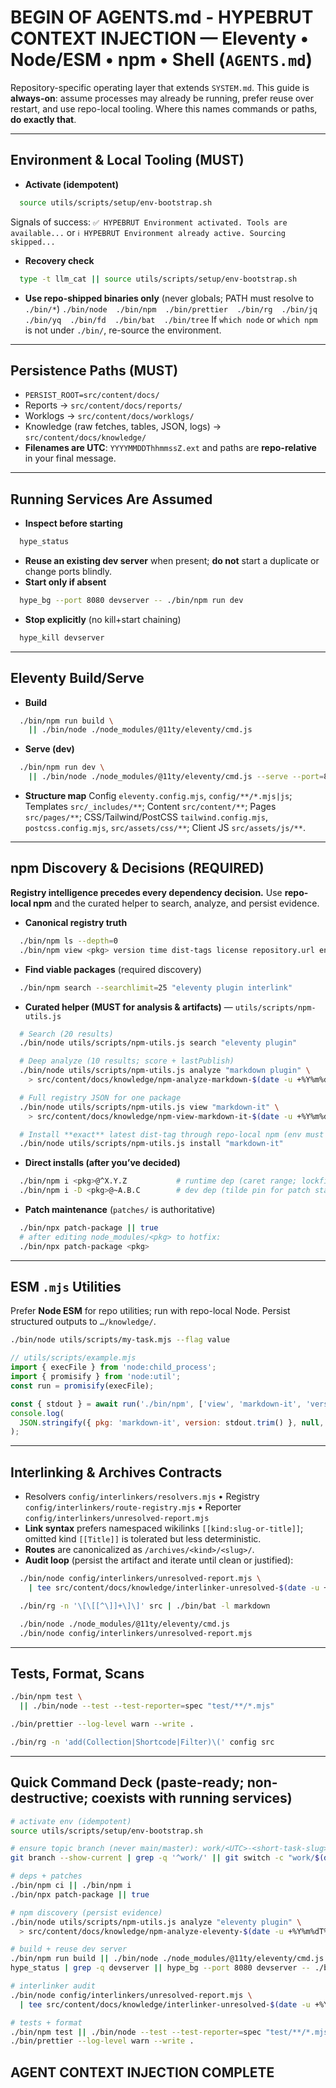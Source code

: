 # BEGIN OF AGENTS.md - HYPEBRUT CONTEXT INJECTION — Eleventy • Node/ESM • npm • Shell (`AGENTS.md`)

Repository-specific operating layer that extends `SYSTEM.md`. This guide is **always-on**: assume processes may already be running, prefer reuse over restart, and use repo-local tooling. Where this names commands or paths, **do exactly that**.

---

## Environment & Local Tooling (MUST)

- **Activate (idempotent)**

```bash
  source utils/scripts/setup/env-bootstrap.sh
```

Signals of success:
`✅ HYPEBRUT Environment activated. Tools are available...` or
`ℹ️ HYPEBRUT Environment already active. Sourcing skipped...`

- **Recovery check**

```bash
  type -t llm_cat || source utils/scripts/setup/env-bootstrap.sh
```

- **Use repo-shipped binaries only** (never globals; PATH must resolve to `./bin/*`)
  `./bin/node  ./bin/npm  ./bin/prettier  ./bin/rg  ./bin/jq  ./bin/yq  ./bin/fd  ./bin/bat  ./bin/tree`
  If `which node` or `which npm` is not under `./bin/`, re-source the environment.

---

## Persistence Paths (MUST)

- `PERSIST_ROOT=src/content/docs/`
- Reports → `src/content/docs/reports/`
- Worklogs → `src/content/docs/worklogs/`
- Knowledge (raw fetches, tables, JSON, logs) → `src/content/docs/knowledge/`
- **Filenames are UTC**: `YYYYMMDDThhmmssZ.ext` and paths are **repo-relative** in your final message.

---

## Running Services Are Assumed

- **Inspect before starting**

```bash
  hype_status
```

- **Reuse an existing dev server** when present; **do not** start a duplicate or change ports blindly.
- **Start only if absent**

```bash
  hype_bg --port 8080 devserver -- ./bin/npm run dev
```

- **Stop explicitly** (no kill+start chaining)

```bash
  hype_kill devserver
```

---

## Eleventy Build/Serve

- **Build**

```bash
  ./bin/npm run build \
    || ./bin/node ./node_modules/@11ty/eleventy/cmd.js
```

- **Serve (dev)**

```bash
  ./bin/npm run dev \
    || ./bin/node ./node_modules/@11ty/eleventy/cmd.js --serve --port=8080
```

- **Structure map**
  Config `eleventy.config.mjs`, `config/**/*.mjs|js`;
  Templates `src/_includes/**`; Content `src/content/**`; Pages `src/pages/**`;
  CSS/Tailwind/PostCSS `tailwind.config.mjs`, `postcss.config.mjs`, `src/assets/css/**`;
  Client JS `src/assets/js/**`.

---

## npm Discovery & Decisions (REQUIRED)

**Registry intelligence precedes every dependency decision.** Use **repo-local npm** and the curated helper to search, analyze, and persist evidence.

- **Canonical registry truth**

```bash
  ./bin/npm ls --depth=0
  ./bin/npm view <pkg> version time dist-tags license repository.url engines peerDependencies deprecated
```

- **Find viable packages** (required discovery)

```bash
  ./bin/npm search --searchlimit=25 "eleventy plugin interlink"
```

- **Curated helper (MUST for analysis & artifacts)** — `utils/scripts/npm-utils.js`

```bash
  # Search (20 results)
  ./bin/node utils/scripts/npm-utils.js search "eleventy plugin"

  # Deep analyze (10 results; score + lastPublish)
  ./bin/node utils/scripts/npm-utils.js analyze "markdown plugin" \
    > src/content/docs/knowledge/npm-analyze-markdown-$(date -u +%Y%m%dT%H%M%SZ).json

  # Full registry JSON for one package
  ./bin/node utils/scripts/npm-utils.js view "markdown-it" \
    > src/content/docs/knowledge/npm-view-markdown-it-$(date -u +%Y%m%dT%H%M%SZ).json

  # Install **exact** latest dist-tag through repo-local npm (env must be active)
  ./bin/node utils/scripts/npm-utils.js install "markdown-it"
```

- **Direct installs (after you’ve decided)**

```bash
  ./bin/npm i <pkg>@^X.Y.Z           # runtime dep (caret range; lockfile controls exact)
  ./bin/npm i -D <pkg>@~A.B.C        # dev dep (tilde pin for patch stability)
```

- **Patch maintenance** (`patches/` is authoritative)

```bash
  ./bin/npx patch-package || true
  # after editing node_modules/<pkg> to hotfix:
  ./bin/npx patch-package <pkg>
```

---

## ESM `.mjs` Utilities

Prefer **Node ESM** for repo utilities; run with repo-local Node. Persist structured outputs to `…/knowledge/`.

```bash
./bin/node utils/scripts/my-task.mjs --flag value
```

```js
// utils/scripts/example.mjs
import { execFile } from 'node:child_process';
import { promisify } from 'node:util';
const run = promisify(execFile);

const { stdout } = await run('./bin/npm', ['view', 'markdown-it', 'version']);
console.log(
  JSON.stringify({ pkg: 'markdown-it', version: stdout.trim() }, null, 2),
);
```

---

## Interlinking & Archives Contracts

- Resolvers `config/interlinkers/resolvers.mjs` • Registry `config/interlinkers/route-registry.mjs` • Reporter `config/interlinkers/unresolved-report.mjs`
- **Link syntax** prefers namespaced wikilinks `[[kind:slug-or-title]]`; omitted kind `[[Title]]` is tolerated but less deterministic.
- **Routes** are canonicalized as `/archives/<kind>/<slug>/`.
- **Audit loop** (persist the artifact and iterate until clean or justified):

```bash
  ./bin/node config/interlinkers/unresolved-report.mjs \
    | tee src/content/docs/knowledge/interlinker-unresolved-$(date -u +%Y%m%dT%H%M%SZ).log

  ./bin/rg -n '\[\[[^\]]+\]\]' src | ./bin/bat -l markdown

  ./bin/node ./node_modules/@11ty/eleventy/cmd.js
  ./bin/node config/interlinkers/unresolved-report.mjs
```

---

## Tests, Format, Scans

```bash
./bin/npm test \
  || ./bin/node --test --test-reporter=spec "test/**/*.mjs"

./bin/prettier --log-level warn --write .

./bin/rg -n 'add(Collection|Shortcode|Filter)\(' config src
```

---

## Quick Command Deck (paste-ready; non-destructive; coexists with running services)

```bash
# activate env (idempotent)
source utils/scripts/setup/env-bootstrap.sh

# ensure topic branch (never main/master): work/<UTC>-<short-task-slug>
git branch --show-current | grep -q '^work/' || git switch -c "work/$(date -u +%Y%m%dT%H%M%SZ)-task"

# deps + patches
./bin/npm ci || ./bin/npm i
./bin/npx patch-package || true

# npm discovery (persist evidence)
./bin/node utils/scripts/npm-utils.js analyze "eleventy plugin" \
  > src/content/docs/knowledge/npm-analyze-eleventy-$(date -u +%Y%m%dT%H%M%SZ).json

# build + reuse dev server
./bin/npm run build || ./bin/node ./node_modules/@11ty/eleventy/cmd.js
hype_status | grep -q devserver || hype_bg --port 8080 devserver -- ./bin/npm run dev

# interlinker audit
./bin/node config/interlinkers/unresolved-report.mjs \
  | tee src/content/docs/knowledge/interlinker-unresolved-$(date -u +%Y%m%dT%H%M%SZ).log

# tests + format
./bin/npm test || ./bin/node --test --test-reporter=spec "test/**/*.mjs"
./bin/prettier --log-level warn --write .
```

## AGENT CONTEXT INJECTION COMPLETE
